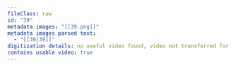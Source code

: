 ```yaml
---
fileClass: raw
id: "39"
metadata images: "[[39.png]]"
metadata images parsed text:
  - "[[39|39]]"
digitization details: no useful video found, video not transferred for parsing
contains usable video: true
---
```


